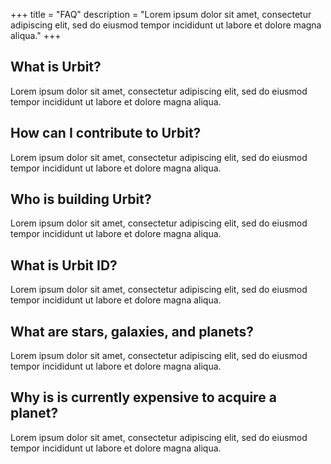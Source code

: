 +++
title = "FAQ"
description = "Lorem ipsum dolor sit amet, consectetur adipiscing elit, sed do eiusmod tempor incididunt ut labore et dolore magna aliqua."
+++

## What is Urbit?

Lorem ipsum dolor sit amet, consectetur adipiscing elit, sed do eiusmod tempor incididunt ut labore et dolore magna aliqua.

## How can I contribute to Urbit?

Lorem ipsum dolor sit amet, consectetur adipiscing elit, sed do eiusmod tempor incididunt ut labore et dolore magna aliqua.

## Who is building Urbit?

Lorem ipsum dolor sit amet, consectetur adipiscing elit, sed do eiusmod tempor incididunt ut labore et dolore magna aliqua.

## What is Urbit ID?

Lorem ipsum dolor sit amet, consectetur adipiscing elit, sed do eiusmod tempor incididunt ut labore et dolore magna aliqua.

## What are stars, galaxies, and planets?

Lorem ipsum dolor sit amet, consectetur adipiscing elit, sed do eiusmod tempor incididunt ut labore et dolore magna aliqua.

## Why is is currently expensive to acquire a planet?

Lorem ipsum dolor sit amet, consectetur adipiscing elit, sed do eiusmod tempor incididunt ut labore et dolore magna aliqua.